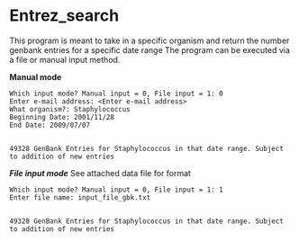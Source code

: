# Entrez_search

This program is meant to take in a specific organism and return the number genbank entries for a specific date range
The program can be executed via a file or manual input method.


**Manual mode**
```
Which input mode? Manual input = 0, File input = 1: 0
Enter e-mail address: <Enter e-mail address>
What organism?: Staphylococcus
Beginning Date: 2001/11/28
End Date: 2009/07/07


49328 GenBank Entries for Staphylococcus in that date range. Subject to addition of new entries

```

***File input mode***
See attached data file for format
```
Which input mode? Manual input = 0, File input = 1: 1
Enter file name: input_file_gbk.txt


49328 GenBank Entries for Staphylococcus in that date range. Subject to addition of new entries

```


